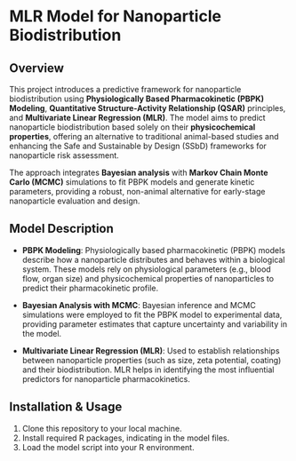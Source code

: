 
# MLR Model for Nanoparticle Biodistribution

## Overview

This project introduces a predictive framework for nanoparticle biodistribution using **Physiologically Based Pharmacokinetic (PBPK) Modeling**, **Quantitative Structure-Activity Relationship (QSAR)** principles, and **Multivariate Linear Regression (MLR)**. The model aims to predict nanoparticle biodistribution based solely on their **physicochemical properties**, offering an alternative to traditional animal-based studies and enhancing the Safe and Sustainable by Design (SSbD) frameworks for nanoparticle risk assessment.

The approach integrates **Bayesian analysis** with **Markov Chain Monte Carlo (MCMC)** simulations to fit PBPK models and generate kinetic parameters, providing a robust, non-animal alternative for early-stage nanoparticle evaluation and design.

## Model Description

- **PBPK Modeling**: Physiologically based pharmacokinetic (PBPK) models describe how a nanoparticle distributes and behaves within a biological system. These models rely on physiological parameters (e.g., blood flow, organ size) and physicochemical properties of nanoparticles to predict their pharmacokinetic profile.

- **Bayesian Analysis with MCMC**: Bayesian inference and MCMC simulations were employed to fit the PBPK model to experimental data, providing parameter estimates that capture uncertainty and variability in the model.

- **Multivariate Linear Regression (MLR)**: Used to establish relationships between nanoparticle properties (such as size, zeta potential, coating) and their biodistribution. MLR helps in identifying the most influential predictors for nanoparticle pharmacokinetics.


## Installation & Usage

1. Clone this repository to your local machine.
2. Install required R packages, indicating in the model files.   
3. Load the model script into your R environment.

